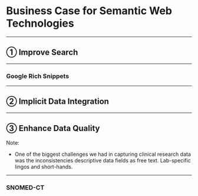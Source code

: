 # Business Case for Semantic Web Technologies
---
## &#10112; Improve Search
---
### Google Rich Snippets
---
## &#10113; Implicit Data Integration
---
## &#10114; Enhance Data Quality

Note:
* One of the biggest challenges we had in capturing clinical research data was the inconsistencies descriptive data fields as free text. Lab-specific lingos and short-hands.
---
### SNOMED-CT
